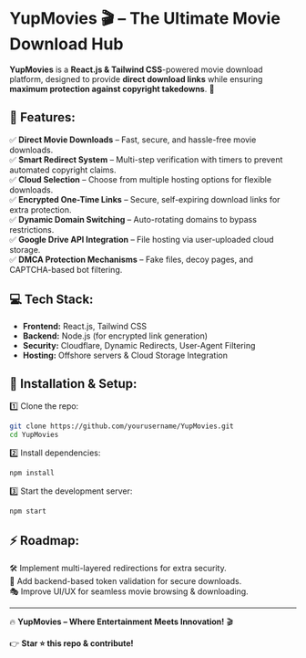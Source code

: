# YupMovies 🎬 – The Ultimate Movie Download Hub

**YupMovies** is a **React.js & Tailwind CSS**-powered movie download platform, designed to provide **direct download links** while ensuring **maximum protection against copyright takedowns**. 🚀  

## 🔹 Features:
✅ **Direct Movie Downloads** – Fast, secure, and hassle-free movie downloads.  
✅ **Smart Redirect System** – Multi-step verification with timers to prevent automated copyright claims.  
✅ **Cloud Selection** – Choose from multiple hosting options for flexible downloads.  
✅ **Encrypted One-Time Links** – Secure, self-expiring download links for extra protection.  
✅ **Dynamic Domain Switching** – Auto-rotating domains to bypass restrictions.  
✅ **Google Drive API Integration** – File hosting via user-uploaded cloud storage.  
✅ **DMCA Protection Mechanisms** – Fake files, decoy pages, and CAPTCHA-based bot filtering.  

## 💻 Tech Stack:
- **Frontend:** React.js, Tailwind CSS  
- **Backend:** Node.js (for encrypted link generation)  
- **Security:** Cloudflare, Dynamic Redirects, User-Agent Filtering  
- **Hosting:** Offshore servers & Cloud Storage Integration  

## 🚀 Installation & Setup:
1️⃣ Clone the repo:  
   ```bash
   git clone https://github.com/yourusername/YupMovies.git
   cd YupMovies
   ```  
2️⃣ Install dependencies:  
   ```bash
   npm install
   ```  
3️⃣ Start the development server:  
   ```bash
   npm start
   ```  

## ⚡ Roadmap:
🛠️ Implement multi-layered redirections for extra security.  
🔐 Add backend-based token validation for secure downloads.  
🎭 Improve UI/UX for seamless movie browsing & downloading.  

---

🔥 **YupMovies – Where Entertainment Meets Innovation!** 🎬  

👉 **Star ⭐ this repo & contribute!**  
